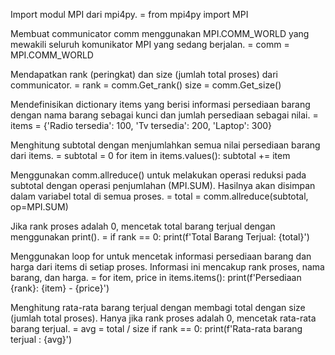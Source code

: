 Import modul MPI dari mpi4py. = from mpi4py import MPI

Membuat communicator comm menggunakan MPI.COMM_WORLD yang mewakili seluruh komunikator MPI yang sedang berjalan. = 
comm = MPI.COMM_WORLD

Mendapatkan rank (peringkat) dan size (jumlah total proses) dari communicator. = 
rank = comm.Get_rank()
size = comm.Get_size()

Mendefinisikan dictionary items yang berisi informasi persediaan barang dengan nama barang sebagai kunci dan jumlah persediaan sebagai nilai. = items = {'Radio tersedia': 100, 'Tv tersedia': 200, 'Laptop': 300}

Menghitung subtotal dengan menjumlahkan semua nilai persediaan barang dari items. = 
subtotal = 0
for item in items.values():
    subtotal += item

Menggunakan comm.allreduce() untuk melakukan operasi reduksi pada subtotal dengan operasi penjumlahan (MPI.SUM). Hasilnya akan disimpan dalam variabel total di semua proses. = 
total = comm.allreduce(subtotal, op=MPI.SUM)

Jika rank proses adalah 0, mencetak total barang terjual dengan menggunakan print(). =
if rank == 0:
    print(f'Total Barang Terjual: {total}')

Menggunakan loop for untuk mencetak informasi persediaan barang dan harga dari items di setiap proses. Informasi ini mencakup rank proses, nama barang, dan harga. = 
for item, price in items.items():
    print(f'Persediaan {rank}: {item} - {price}')

Menghitung rata-rata barang terjual dengan membagi total dengan size (jumlah total proses). Hanya jika rank proses adalah 0, mencetak rata-rata barang terjual. =
avg = total / size
if rank == 0:
    print(f'Rata-rata barang terjual : {avg}')

